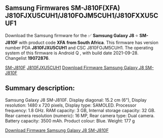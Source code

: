 <h2>Samsung Firmwares SM-J810F(XFA) J810FJXU5CUH1/J810FOJM5CUH1/J810FXXU5CUF1</h2>
Download the Samsung firmware for the ✅ <strong>Samsung Galaxy J8 </strong> ⭐ <strong>SM-J810F</strong> with product code <strong>XFA</strong> <strong> from South Africa</strong>. This firmware has version number PDA <strong>J810FJXU5CUH1</strong> and CSC J810FOJM5CUH1. The operating system of this firmware is Android Q , with build date 2021-09-28. Changelist <strong>19072876</strong>.


[SM-J810F](https://samfirm.shop/samsung/model/SM-J810F)
[J810FJXU5CUH1](https://samfirm.shop/samsung/pda/J810FJXU5CUH1)
[Download Firmware Samsung Galaxy J8 SM-J810F](https://samfirm.shop/samsung/firmware/461029)
<h2>Summary description:</h2>
<p>Samsung Galaxy J8 SM-J810F. Display diagonal: 15.2 cm (6"), Display resolution: 1480 x 720 pixels, Display type: SAMOLED. Processor frequency: 1.8 GHz. RAM capacity: 3 GB, Internal storage capacity: 32 GB. Rear camera resolution (numeric): 16 MP, Rear camera type: Dual camera. Battery capacity: 3500 mAh. Product colour: Blue. Weight: 177 g</p>


[Download Firmware Samsung Galaxy J8 SM-J810F](https://samfirm.shop/samsung/firmware/461029)
